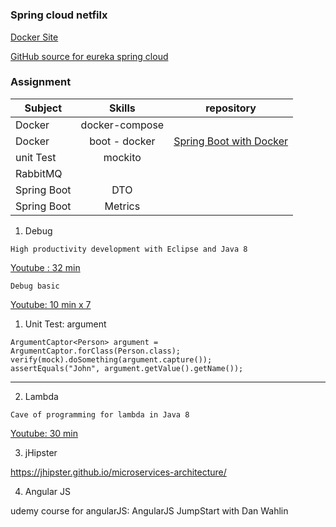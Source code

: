 # 


### Spring cloud netfilx

[Docker Site](https://hub.docker.com/explore/)

[GitHub source for eureka spring cloud](https://github.com/spring-cloud-samples/eureka)



### Assignment

| Subject      | Skills         | repository | 
| ------------- |:-------------:|:-------------: 
| Docker      | docker-compose  |  | 
| Docker      | boot - docker  |  [Spring Boot with Docker](https://spring.io/guides/gs/spring-boot-docker/)| 
| unit Test     |  mockito   |  | 
| RabbitMQ      |       |  | 
| Spring Boot | DTO    |  | 
| Spring Boot | Metrics   |  | 


1) Debug
```
High productivity development with Eclipse and Java 8
```
[Youtube : 32 min](https://www.youtube.com/watch?v=nFqstziRrLs)


```
Debug basic
```
[Youtube: 10 min x 7](https://www.youtube.com/watch?v=pYvYSOLPoPE&t=20s)

1) Unit Test: argument
```
ArgumentCaptor<Person> argument = ArgumentCaptor.forClass(Person.class);
verify(mock).doSomething(argument.capture());
assertEquals("John", argument.getValue().getName());
```

-----------


2) Lambda

```
Cave of programming for lambda in Java 8
```
[Youtube: 30 min](https://www.youtube.com/watch?v=q5i_O4Uj_O8)


3) jHipster

https://jhipster.github.io/microservices-architecture/

4) Angular JS

udemy course for angularJS:  AngularJS JumpStart with Dan Wahlin

